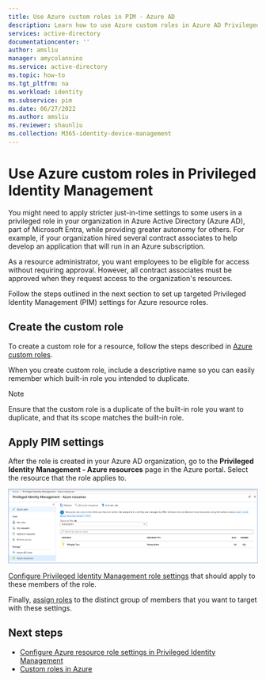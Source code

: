 ```yaml
---
title: Use Azure custom roles in PIM - Azure AD
description: Learn how to use Azure custom roles in Azure AD Privileged Identity Management (PIM).
services: active-directory
documentationcenter: ''
author: amsliu
manager: amycolannino
ms.service: active-directory
ms.topic: how-to
ms.tgt_pltfrm: na
ms.workload: identity
ms.subservice: pim
ms.date: 06/27/2022
ms.author: amsliu
ms.reviewer: shaunliu
ms.collection: M365-identity-device-management
---
```


# Use Azure custom roles in Privileged Identity Management

You might need to apply stricter just-in-time settings to some users in a privileged role in your organization in Azure Active Directory (Azure AD), part of Microsoft Entra, while providing greater autonomy for others. For example, if your organization hired several contract associates to help develop an application that will run in an Azure subscription.

As a resource administrator, you want employees to be eligible for access without requiring approval. However, all contract associates must be approved when they request access to the organization's resources.

Follow the steps outlined in the next section to set up targeted Privileged Identity Management (PIM) settings for Azure resource roles.

## Create the custom role

To create a custom role for a resource, follow the steps described in [Azure custom roles](../../role-based-access-control/custom-roles.md).

When you create custom role, include a descriptive name so you can easily remember which built-in role you intended to duplicate.

> [!NOTE]
> Ensure that the custom role is a duplicate of the built-in role you want to duplicate, and that its scope matches the built-in role.

## Apply PIM settings

After the role is created in your Azure AD organization, go to the **Privileged Identity Management - Azure resources** page in the Azure portal. Select the resource that the role applies to.

![The "Privileged Identity Management - Azure resources" pane](media/pim-resource-roles-custom-role-policy/aadpim-manage-azure-resource-some-there.png)

[Configure Privileged Identity Management role settings](pim-resource-roles-configure-role-settings.md) that should apply to these members of the role.

Finally, [assign roles](pim-resource-roles-assign-roles.md) to the distinct group of members that you want to target with these settings.

## Next steps

- [Configure Azure resource role settings in Privileged Identity Management](pim-resource-roles-configure-role-settings.md)
- [Custom roles in Azure](../../role-based-access-control/custom-roles.md)
